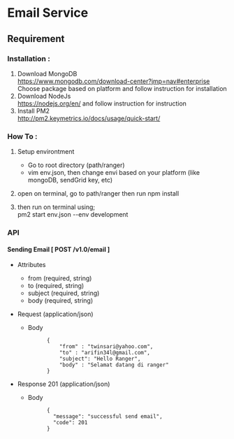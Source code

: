 # Email Service

## Requirement

### Installation :
1. Download MongoDB   
   https://www.mongodb.com/download-center?jmp=nav#enterprise
   Choose package based on platform and follow instruction for installation
2. Download NodeJs   
   https://nodejs.org/en/
   and follow instruction for instruction
3. Install PM2   
   http://pm2.keymetrics.io/docs/usage/quick-start/


### How To :
1. Setup environtment
   - Go to root directory (path/ranger)
   - vim env.json, then change envi based on your platform (like mongoDB, sendGrid key, etc)
2. open on terminal, go to path/ranger then run 
   npm install
 
3. then run on terminal using;  
   pm2 start env.json --env development


### API

#### Sending Email [ POST /v1.0/email ]

+ Attributes

    + from (required, string)
    + to (required, string)
    + subject (required, string)
    + body (required, string)
    
+ Request (application/json)

    + Body
    
                {
                    "from" : "twinsari@yahoo.com",
                    "to" : "arifin34l@gmail.com",
                    "subject": "Hello Ranger",
                    "body" : "Selamat datang di ranger"
                }

+ Response 201 (application/json)
    
    + Body       
      
                {
                  "message": "successful send email",
                  "code": 201
                }

